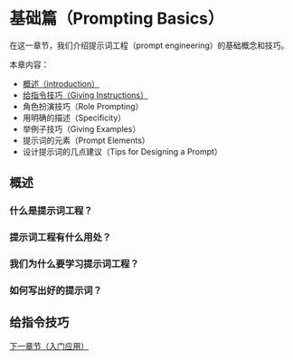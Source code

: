# 基础篇（Prompting Basics）

在这一章节，我们介绍提示词工程（prompt engineering）的基础概念和技巧。

本章内容：
- [概述（introduction）](#概述)
- [给指令技巧（Giving Instructions）](#给指令技巧)
- 角色扮演技巧（Role Prompting）
- 用明确的描述（Specificity）
- 举例子技巧（Giving Examples）
- 提示词的元素（Prompt Elements）
- 设计提示词的几点建议（Tips for Designing a Prompt）

## 概述

### 什么是提示词工程？

### 提示词工程有什么用处？

### 我们为什么要学习提示词工程？

### 如何写出好的提示词？

## 给指令技巧


[下一章节（入门应用）](prompting-basic-applications.md)
